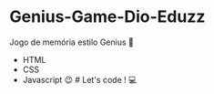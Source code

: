 # Genius-Game-Dio-Eduzz
Jogo de memória estilo Genius :rocket:
- HTML
- CSS
- Javascript
:wink: # Let's code ! :computer: 
